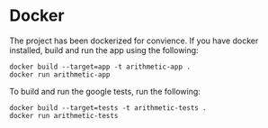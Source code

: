 # Docker
The project has been dockerized for convience. If you have docker installed, build and run the app
using the following:
```
docker build --target=app -t arithmetic-app .
docker run arithmetic-app
```

To build and run the google tests, run the following:
```
docker build --target=tests -t arithmetic-tests .
docker run arithmetic-tests
```